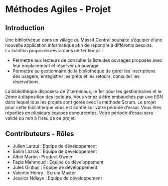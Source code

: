 # Méthodes Agiles - Projet

## Introduction

Une bibliothèque dans un village du Massif Central souhaite s’équiper d’une nouvelle
application informatique afin de répondre à différents besoins.  
La solution proposée devra dans un 1er temps :  
- Permettre aux lecteurs de consulter la liste des ouvrages proposés avec leur
emplacement et réserver un ouvrage
- Permettre au gestionnaire de la bibliothèque de gérer les inscriptions des
usagers, enregistrer les prêts et les retours, consulter les réservations.
 
La bibliothèque disposera de 2 terminaux, le 1er pour les gestionnaires et le 2ème à
disposition des lecteurs.
Vous venez d’être embauchés par une ESN dans lequel tous les projets sont gérés avec la
méthode Scrum. Le projet pour cette bibliothèque vous est confié sur votre période d’essai.
Vous êtes réparties en plusieurs équipes concurrentes. Votre période d’essai sera validé ou
non à l’issu de ce projet.


## Contributeurs - Rôles

- Julien Larzul : Equipe de développement
- Salim Lazrak : Equipe de développement
- Albin Martin : Product Owner
- Fazia Mahmoud : Equipe de développement
- Jules Ginhac : Equipe de développement
- Valentin Henry : Scrum Master
- Jessica Ndiaye : Equipe de développement
